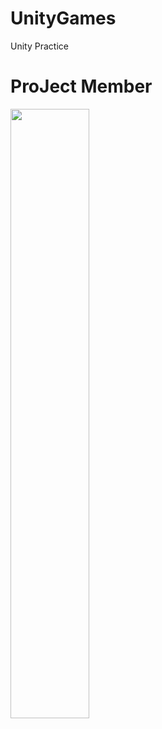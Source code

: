 # UnityGames
Unity Practice

# ProJect Member
<img width = "50%" src= "https://user-images.githubusercontent.com/61022943/161381375-311f64fc-1aec-4519-b60a-b52b2b93aa36.jpg"/>

